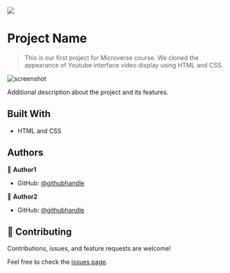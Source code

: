 ![](https://img.shields.io/badge/Microverse-blueviolet)

# Project Name

> This is our first project for Microverse course. We cloned the  appearance of Youtube interface video display using HTML and CSS.

![screenshot](./app_screenshot.png)

Additional description about the project and its features.

## Built With

- HTML and CSS

## Authors

👤 **Author1**

- GitHub: [@githubhandle](https://github.com/StarSherif12)


👤 **Author2**

- GitHub: [@githubhandle](https://github.com/thneves)


## 🤝 Contributing

Contributions, issues, and feature requests are welcome!

Feel free to check the [issues page](issues/).

